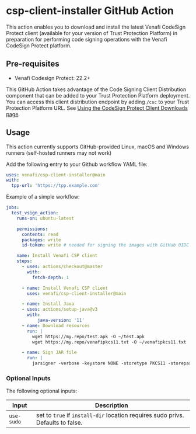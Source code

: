 # csp-client-installer GitHub Action

This action enables you to download and install the latest Venafi CodeSign Protect client (available for your version of Trust Protection Platform) in preparation for performing code signing operations with the Venafi CodeSign Protect platform.

## Pre-requisites

* Venafi Codesign Protect: 22.2+

This GitHub Action takes advantage of the Code Signing Client Distribution component that can be added to your Trust Protection Platform deployment.  You can access this client distribution endpoint by adding `/csc` to your Trust Protection Platform URL.  See [Using the CodeSign Protect Client Downloads page](https://docs.venafi.com/Docs/22.2/TopNav/Content/CodeSigning/t-codesigning-install-csp.php).

## Usage

This action currently supports GitHub-provided Linux, macOS and Windows runners (self-hosted runners may not work)

Add the following entry to your Github workflow YAML file:

```yaml
uses: venafi/csp-client-installer@main
with:
  tpp-url: 'https://tpp.example.com'
```

Example of a simple workflow:

```yaml
jobs:
  test_vsign_action:
    runs-on: ubuntu-latest

    permissions:
      contents: read
      packages: write
      id-token: write # needed for signing the images with GitHub OIDC Token **not production ready**

    name: Install Venafi CSP client
    steps:
      - uses: actions/checkout@master
        with:
          fetch-depth: 1

      - name: Install Venafi CSP client
        uses: venafi/csp-client-installer@main

      - name: Install Java
      - uses: actions/setup-java@v3
        with:
            java-version: '11'
      - name: Download resources
        run: |
          wget https://my.repo/test.apk -O ~/test.apk
          wget https://my.repo/venafipkcs11.txt -O ~/venafipkcs11.txt

      - name: Sign JAR file
        run: |
          jarsigner -verbose -keystore NONE -storetype PKCS11 -storepass none -providerclass sun.security.pkcs11.SunPKCS11 -providerArg ~/venafipkcs11.txt -certs -tsa http://timestamp.digicert.com ~/test.apk my-signing-cert'
```

### Optional Inputs
The following optional inputs:

| Input | Description |
| --- | --- |
| `use-sudo` | set to `true` if `install-dir` location requires sudo privs. Defaults to false. |